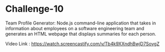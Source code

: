 # Challenge-10

Team Profile Generator:
Node.js command-line application that takes in information about employees on a software engineering team and generates an HTML webpage that displays summaries for each person.


Video Link : 
https://watch.screencastify.com/v/Tb4k9XXndhBwjD7SovgZ

